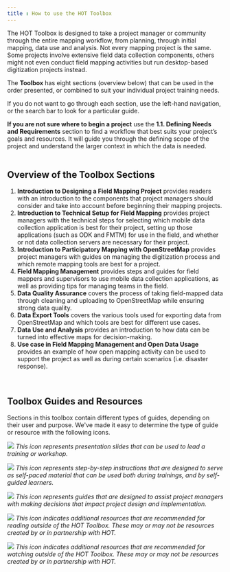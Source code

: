 ```yaml
---
title : How to use the HOT Toolbox
---
```


The HOT Toolbox is designed to take a project manager or community through the entire mapping workflow, from planning, through initial mapping, data use and analysis. Not every mapping project is the same. Some projects involve extensive field data collection components, others might not even conduct field mapping activities but run desktop-based digitization projects instead. 

The **Toolbox** has eight sections (overview below) that can be used in the order presented, or combined to suit your individual project training needs.

If you do not want to go through each section, use the left-hand navigation, or the search bar to look for a particular guide. 

**If you are not sure where to begin a project** use the **1.1. Defining Needs and Requirements** section to find a workflow that best suits your project’s goals and resources. It will guide you through the defining scope of the project and understand the larger context in which the data is needed.
<br><br>

## Overview of the Toolbox Sections

1. **Introduction to Designing a Field Mapping Project** provides readers with an introduction to the components that project managers should consider and take into account before beginning their mapping projects.  
2. **Introduction to Technical Setup for Field Mapping** provides project managers with the technical steps for selecting which mobile data collection application is best for their project, setting up those applications (such as ODK and FMTM) for use in the field, and whether or not data collection servers are necessary for their project. 
3. **Introduction to Participatory Mapping with OpenStreetMap** provides project managers with guides on managing the digitization process and which remote mapping tools are best for a project. 
4. **Field Mapping Management** provides steps and guides for field mappers and supervisors to use mobile data collection applications, as well as providing tips for managing teams in the field. 
5. **Data Quality Assurance** covers the process of taking field-mapped data through cleaning and uploading to OpenStreetMap while ensuring strong data quality. 
6. **Data Export Tools** covers the various tools used for exporting data from OpenStreetMap and which tools are best for different use cases. 
7. **Data Use and Analysis** provides an introduction to how data can be turned into effective maps for decision-making.
8. **Use case in Field Mapping Management and Open Data Usage** provides an example of how open mapping activity can be used to support the project as well as during certain scenarios (i.e. disaster response). 

<br>

## Toolbox Guides and Resources

Sections in this toolbox contain different types of guides, depending on their user and purpose. We've made it easy to determine the type of guide or resource with the following icons. 

![](/images/training_presentations_wide.PNG)
*This icon represents presentation slides that can be used to lead a training or workshop.*

![](/images/learning_icon_wide.PNG)
*This icon represents step-by-step instructions that are designed to serve as self-paced material that can be used both during trainings, and by self-guided learners.*

![](/images/management_icon_wide.PNG)
*This icon represents guides that are designed to assist project managers with making decisions that impact project design and implementation.*

![](/images/reading_icon_wide.PNG)
*This icon indicates additional resources that are recommended for reading outside of the HOT Toolbox. These may or may not be resources created by or in partnership with HOT.*

![](/images/watch_icon_wide.PNG)
*This icon indicates additional resources that are recommended for watching outside of the HOT Toolbox. These may or may not be resources created by or in partnership with HOT.*




